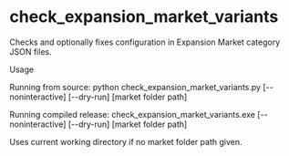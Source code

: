 # check_expansion_market_variants
Checks and optionally fixes configuration in Expansion Market category JSON files.

Usage

Running from source:
python check_expansion_market_variants.py [--noninteractive] [--dry-run] [market folder path]

Running compiled release:
check_expansion_market_variants.exe [--noninteractive] [--dry-run] [market folder path]

Uses current working directory if no market folder path given.
